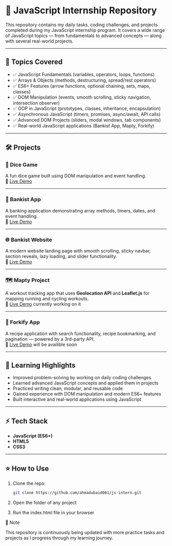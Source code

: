 # 🚀 JavaScript Internship Repository

This repository contains my daily tasks, coding challenges, and projects completed during my JavaScript internship program. It covers a wide range of JavaScript topics — from fundamentals to advanced concepts — along with several real-world projects.

---

## 📂 Topics Covered
- ✅ JavaScript Fundamentals (variables, operators, loops, functions)
- ✅ Arrays & Objects (methods, destructuring, spread/rest operators)
- ✅ ES6+ Features (arrow functions, optional chaining, sets, maps, classes)
- ✅ DOM Manipulation (events, smooth scrolling, sticky navigation, intersection observer)
- ✅ OOP in JavaScript (prototypes, classes, inheritance, encapsulation)
- ✅ Asynchronous JavaScript (timers, promises, async/await, API calls)
- ✅ Advanced DOM Projects (sliders, modal windows, tab components)
- ✅ Real-world JavaScript applications (Bankist App, Mapty, Forkify)

---

## 🛠️ Projects

### 🎲 Dice Game
A fun dice game built using DOM manipulation and event handling.  
🔗 [Live Demo](https://ahmadubaid061.github.io/Dice-Game/)

---

### 🏦 Bankist App
A banking application demonstrating array methods, timers, dates, and event handling.  
🔗 [Live Demo](https://ahmadubaid061.github.io/Bankist-App_Project/)

---

### 🌐 Bankist Website
A modern website landing page with smooth scrolling, sticky navbar, section reveals, lazy loading, and slider functionality.  
🔗 [Live Demo](https://ahmadubaid061.github.io/Bank_website/)

---

### 🗺️ Mapty Project
A workout tracking app that uses **Geolocation API** and **Leaflet.js** for mapping running and cycling workouts.  
🔗 [Live Demo](#) currently working on it

---

### 🍴 Forkify App
A recipe application with search functionality, recipe bookmarking, and pagination — powered by a 3rd-party API.  
🔗 [Live Demo](#) will be availible soon

---

## 📘 Learning Highlights
- Improved problem-solving by working on daily coding challenges
- Learned advanced JavaScript concepts and applied them in projects
- Practiced writing clean, modular, and reusable code
- Gained experience with DOM manipulation and modern ES6+ features
- Built interactive and real-world applications using JavaScript

---

## ⚡ Tech Stack
- **JavaScript (ES6+)**
- **HTML5**
- **CSS3**

---

## ⭐ How to Use
1. Clone the repo:
   ```bash
   git clone https://github.com/ahmadubaid061/js-intern.git
2. Open the folder of any project

3. Run the index.html file in your browser

📌 Note

This repository is continuously being updated with more practice tasks and projects as I progress through my learning journey.
